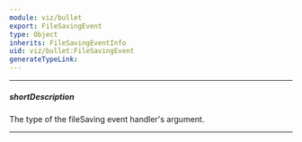 ```yaml
---
module: viz/bullet
export: FileSavingEvent
type: Object
inherits: FileSavingEventInfo
uid: viz/bullet:FileSavingEvent
generateTypeLink: 
---
```

---
##### shortDescription
The type of the fileSaving event handler's argument.

---
<!-- Description goes here -->
